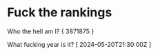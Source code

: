 # Fuck the rankings

Who the hell am I?
{ 3871875 }

What fucking year is it?
[ 2024-05-20T21:30:00Z ]
